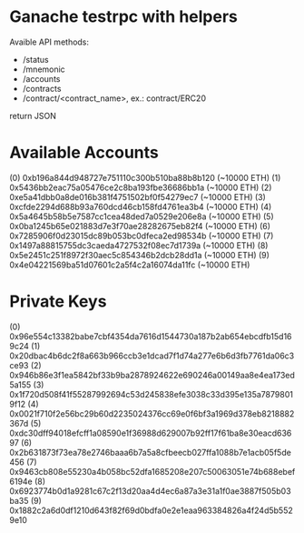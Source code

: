 # Ganache testrpc with helpers

Avaible API methods:
 - /status
 - /mnemonic
 - /accounts
 - /contracts
 - /contract/<contract_name>, ex.: contract/ERC20

return JSON

Available Accounts
==================
(0) 0xb196a844d948727e751110c300b510ba88b8b120 (~10000 ETH)
(1) 0x5436bb2eac75a05476ce2c8ba193fbe36686bb1a (~10000 ETH)
(2) 0xe5a41dbb0a8de016b381f4751502bf0f54279ec7 (~10000 ETH)
(3) 0xcfde2294d688b93a760dcd46cb158fd4761ea3b4 (~10000 ETH)
(4) 0x5a4645b58b5e7587cc1cea48ded7a0529e206e8a (~10000 ETH)
(5) 0x0ba1245b65e021883d7e3f70ae28282675eb82f4 (~10000 ETH)
(6) 0x7285906f0d23015dc89b053bc0dfeca2ed98534b (~10000 ETH)
(7) 0x1497a88815755dc3caeda4727532f08ec7d1739a (~10000 ETH)
(8) 0x5e2451c251f8972f30aec5c854346b2dcb28dd1a (~10000 ETH)
(9) 0x4e04221569ba51d07601c2a5f4c2a16074da11fc (~10000 ETH)

Private Keys
==================
(0) 0x96e554c13382babe7cbf4354da7616d1544730a187b2ab654ebcdfb15d169c24
(1) 0x20dbac4b6dc2f8a663b966ccb3e1dcad7f1d74a277e6b6d3fb7761da06c3ce93
(2) 0x946b86e3f1ea5842bf33b9ba2878924622e690246a00149aa8e4ea173ed5a155
(3) 0x1f720d508f41f55287992694c53d245838efe3038c33d395e135a78798019f12
(4) 0x0021f710f2e56bc29b60d2235024376cc69e0f6bf3a1969d378eb8218882367d
(5) 0xdc30dff94018efcff1a08590e1f36988d629007b92ff17f61ba8e30eacd63697
(6) 0x2b631873f73ea78e2746baaa6b7a5a8cfbeecb027ffa1088b7e1acb05f5de456
(7) 0x9463cb808e55230a4b058bc52dfa1685208e207c50063051e74b688ebef6194e
(8) 0x6923774b0d1a9281c67c2f13d20aa4d4ec6a87a3e31a1f0ae3887f505b03ba35
(9) 0x1882c2a6d0df1210d643f82f69d0bdfa0e2e1eaa963384826a4f24d5b5529e10
